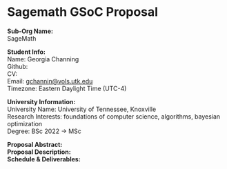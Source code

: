# Sagemath GSoC Proposal

**Sub-Org Name:** <br>
SageMath <br>

**Student Info:** <br>
Name: Georgia Channing <br>
Github:  <br>
CV:  <br>
Email: gchannin@vols.utk.edu <br>
Timezone: Eastern Daylight Time (UTC-4) <br>

**University Information:** <br>
University Name: University of Tennessee, Knoxville <br>
Research Interests: foundations of computer science, algorithms, bayesian optimization <br>
Degree: BSc 2022 -> MSc <br>

**Proposal Abstract:** <br>
**Proposal Description:** <br>
**Schedule & Deliverables:** <br>


